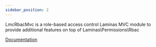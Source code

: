 ```yaml
---
sidebar_position: 2
---
```

LmcRbacMvc is a role-based access control Laminas MVC module to provide additional features on top of Laminas\Permissions\Rbac

[Documentation](https://lm-commons.github.io/LmcRbacMvc)